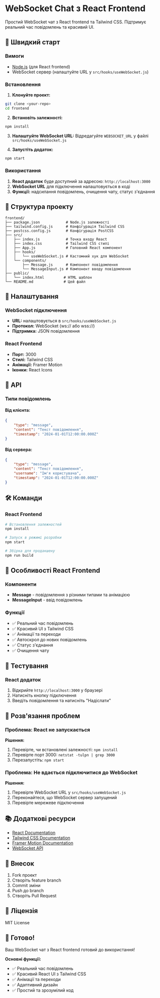 # WebSocket Chat з React Frontend

Простий WebSocket чат з React frontend та Tailwind CSS. Підтримує реальний час повідомлень та красивий UI.

## 🚀 Швидкий старт

### Вимоги
- [Node.js](https://nodejs.org/) (для React frontend)
- WebSocket сервер (налаштуйте URL у `src/hooks/useWebSocket.js`)

### Встановлення

1. **Клонуйте проект:**
```bash
git clone <your-repo>
cd frontend
```

2. **Встановіть залежності:**
```bash
npm install
```

3. **Налаштуйте WebSocket URL:**
Відредагуйте `WEBSOCKET_URL` у файлі `src/hooks/useWebSocket.js`

4. **Запустіть додаток:**
```bash
npm start
```

### Використання

1. **React додаток** буде доступний за адресою: `http://localhost:3000`
2. **WebSocket URL** для підключення налаштовується в коді
3. **Функції:** надсилання повідомлень, очищення чату, статус з'єднання

## 📁 Структура проекту

```
frontend/
├── package.json            # Node.js залежності
├── tailwind.config.js      # Конфігурація Tailwind CSS
├── postcss.config.js       # Конфігурація PostCSS
├── src/
│   ├── index.js            # Точка входу React
│   ├── index.css           # Tailwind CSS стилі
│   ├── App.js              # Головний React компонент
│   ├── hooks/
│   │   └── useWebSocket.js # Кастомний хук для WebSocket
│   └── components/
│       ├── Message.js      # Компонент повідомлення
│       └── MessageInput.js # Компонент вводу повідомлення
├── public/
│   └── index.html         # HTML шаблон
└── README.md              # Цей файл
```

## 🔧 Налаштування

### WebSocket підключення
- **URL:** налаштовується в `src/hooks/useWebSocket.js`
- **Протокол:** WebSocket (ws:// або wss://)
- **Підтримка:** JSON повідомлення

### React Frontend
- **Порт:** 3000
- **Стилі:** Tailwind CSS
- **Анімації:** Framer Motion
- **Іконки:** React Icons

## 📡 API

### Типи повідомлень

#### Від клієнта:
```json
{
    "type": "message",
    "content": "Текст повідомлення",
    "timestamp": "2024-01-01T12:00:00.000Z"
}
```

#### Від сервера:
```json
{
    "type": "message",
    "content": "Текст повідомлення",
    "username": "Ім'я користувача",
    "timestamp": "2024-01-01T12:00:00.000Z"
}
```

## 🛠 Команди

### React Frontend
```bash
# Встановлення залежностей
npm install

# Запуск в режимі розробки
npm start

# Збірка для продакшену
npm run build
```

## 🎨 Особливості React Frontend

### Компоненти
- **Message** - повідомлення з різними типами та анімацією
- **MessageInput** - ввід повідомлень

### Функції
- ✅ Реальний час повідомлень
- ✅ Красивий UI з Tailwind CSS
- ✅ Анімації та переходи
- ✅ Автоскрол до нових повідомлень
- ✅ Статус з'єднання
- ✅ Очищення чату

## 🧪 Тестування

### React додаток
1. Відкрийте `http://localhost:3000` у браузері
2. Натисніть кнопку підключення
3. Введіть повідомлення та натисніть "Надіслати"

## 🚨 Розв'язання проблем

### Проблема: React не запускається
**Рішення:**
1. Перевірте, чи встановлені залежності: `npm install`
2. Перевірте порт 3000: `netstat -tulpn | grep 3000`
3. Перезапустіть: `npm start`

### Проблема: Не вдається підключитися до WebSocket
**Рішення:**
1. Перевірте WebSocket URL у `src/hooks/useWebSocket.js`
2. Переконайтеся, що WebSocket сервер запущений
3. Перевірте мережеве підключення

## 📚 Додаткові ресурси

- [React Documentation](https://reactjs.org/)
- [Tailwind CSS Documentation](https://tailwindcss.com/)
- [Framer Motion Documentation](https://www.framer.com/motion/)
- [WebSocket API](https://developer.mozilla.org/en-US/docs/Web/API/WebSocket)

## 🤝 Внесок

1. Fork проект
2. Створіть feature branch
3. Commit зміни
4. Push до branch
5. Створіть Pull Request

## 📄 Ліцензія

MIT License

## 🎉 Готово!

Ваш WebSocket чат з React frontend готовий до використання! 

**Основні функції:**
- ✅ Реальний час повідомлень
- ✅ Красивий React UI з Tailwind CSS
- ✅ Анімації та переходи
- ✅ Адаптивний дизайн
- ✅ Простий та зрозумілий код 